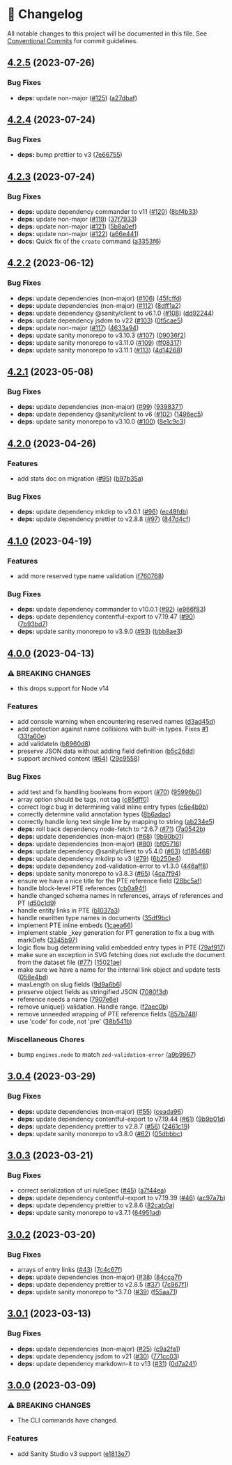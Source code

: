 <!-- markdownlint-disable --><!-- textlint-disable -->

# 📓 Changelog

All notable changes to this project will be documented in this file. See
[Conventional Commits](https://conventionalcommits.org) for commit guidelines.

## [4.2.5](https://github.com/sanity-io/contentful-to-sanity/compare/v4.2.4...v4.2.5) (2023-07-26)

### Bug Fixes

- **deps:** update non-major ([#125](https://github.com/sanity-io/contentful-to-sanity/issues/125)) ([a27dbaf](https://github.com/sanity-io/contentful-to-sanity/commit/a27dbaf70075aa9cf2d0c0cf9b0c5021e2af8291))

## [4.2.4](https://github.com/sanity-io/contentful-to-sanity/compare/v4.2.3...v4.2.4) (2023-07-24)

### Bug Fixes

- **deps:** bump prettier to v3 ([7e66755](https://github.com/sanity-io/contentful-to-sanity/commit/7e66755ad50ae7fc44912b41bfae97ef1908eed0))

## [4.2.3](https://github.com/sanity-io/contentful-to-sanity/compare/v4.2.2...v4.2.3) (2023-07-24)

### Bug Fixes

- **deps:** update dependency commander to v11 ([#120](https://github.com/sanity-io/contentful-to-sanity/issues/120)) ([8bf4b33](https://github.com/sanity-io/contentful-to-sanity/commit/8bf4b336ff17033497db513a009c26607606e55d))
- **deps:** update non-major ([#119](https://github.com/sanity-io/contentful-to-sanity/issues/119)) ([37f7933](https://github.com/sanity-io/contentful-to-sanity/commit/37f79339eb2ef4c4cdcdbddb32ef520278e409d4))
- **deps:** update non-major ([#121](https://github.com/sanity-io/contentful-to-sanity/issues/121)) ([5b8a0ef](https://github.com/sanity-io/contentful-to-sanity/commit/5b8a0ef0cd73b7359ad310895e88899e22a1faef))
- **deps:** update non-major ([#122](https://github.com/sanity-io/contentful-to-sanity/issues/122)) ([a66e441](https://github.com/sanity-io/contentful-to-sanity/commit/a66e441fae346ad51d93dce9da7d2c8daa7e8024))
- **docs:** Quick fix of the `create` command ([a3353f6](https://github.com/sanity-io/contentful-to-sanity/commit/a3353f65af966f18b7953f44194ab91907352146))

## [4.2.2](https://github.com/sanity-io/contentful-to-sanity/compare/v4.2.1...v4.2.2) (2023-06-12)

### Bug Fixes

- **deps:** update dependencies (non-major) ([#106](https://github.com/sanity-io/contentful-to-sanity/issues/106)) ([45fcffd](https://github.com/sanity-io/contentful-to-sanity/commit/45fcffdfad1739264cf36db055ace0b5ca7748bb))
- **deps:** update dependencies (non-major) ([#112](https://github.com/sanity-io/contentful-to-sanity/issues/112)) ([8dff1a2](https://github.com/sanity-io/contentful-to-sanity/commit/8dff1a2412a4f08ba6da25ad60332c649c4c7ed7))
- **deps:** update dependency @sanity/client to v6.1.0 ([#108](https://github.com/sanity-io/contentful-to-sanity/issues/108)) ([dd92244](https://github.com/sanity-io/contentful-to-sanity/commit/dd92244935915a6eca7e5a463f5f3630d53415ea))
- **deps:** update dependency jsdom to v22 ([#103](https://github.com/sanity-io/contentful-to-sanity/issues/103)) ([0f5cae5](https://github.com/sanity-io/contentful-to-sanity/commit/0f5cae5ad72481395158e38faab3b6dd93f7a8fb))
- **deps:** update non-major ([#117](https://github.com/sanity-io/contentful-to-sanity/issues/117)) ([4633a94](https://github.com/sanity-io/contentful-to-sanity/commit/4633a94b0d0c9ce29e5a8d0864ff4bc8e381f151))
- **deps:** update sanity monorepo to v3.10.3 ([#107](https://github.com/sanity-io/contentful-to-sanity/issues/107)) ([09036f2](https://github.com/sanity-io/contentful-to-sanity/commit/09036f23366c33ae4b12b8549561dea6ec5c312b))
- **deps:** update sanity monorepo to v3.11.0 ([#109](https://github.com/sanity-io/contentful-to-sanity/issues/109)) ([ff08317](https://github.com/sanity-io/contentful-to-sanity/commit/ff08317a63e269f6076c1d3979f7da2191a3faa5))
- **deps:** update sanity monorepo to v3.11.1 ([#113](https://github.com/sanity-io/contentful-to-sanity/issues/113)) ([4d14268](https://github.com/sanity-io/contentful-to-sanity/commit/4d14268c587634a2b9eae28efff0f18ea8784f70))

## [4.2.1](https://github.com/sanity-io/contentful-to-sanity/compare/v4.2.0...v4.2.1) (2023-05-08)

### Bug Fixes

- **deps:** update dependencies (non-major) ([#99](https://github.com/sanity-io/contentful-to-sanity/issues/99)) ([9398371](https://github.com/sanity-io/contentful-to-sanity/commit/939837129f7d239b069432d5fc6e65038e06f38b))
- **deps:** update dependency @sanity/client to v6 ([#102](https://github.com/sanity-io/contentful-to-sanity/issues/102)) ([1496ec5](https://github.com/sanity-io/contentful-to-sanity/commit/1496ec513ae4263caad1923a1fa0959a52afa0d4))
- **deps:** update sanity monorepo to v3.10.0 ([#100](https://github.com/sanity-io/contentful-to-sanity/issues/100)) ([8e1c9c3](https://github.com/sanity-io/contentful-to-sanity/commit/8e1c9c3b0e305ba134eb20a6390ee2782c693515))

## [4.2.0](https://github.com/sanity-io/contentful-to-sanity/compare/v4.1.0...v4.2.0) (2023-04-26)

### Features

- add stats doc on migration ([#95](https://github.com/sanity-io/contentful-to-sanity/issues/95)) ([b97b35a](https://github.com/sanity-io/contentful-to-sanity/commit/b97b35aaeb0d9247d178fabe41f4cf4228b9320e))

### Bug Fixes

- **deps:** update dependency mkdirp to v3.0.1 ([#96](https://github.com/sanity-io/contentful-to-sanity/issues/96)) ([ec48fdb](https://github.com/sanity-io/contentful-to-sanity/commit/ec48fdbb9e062aefd101fd3964f0f2ecdd9584bd))
- **deps:** update dependency prettier to v2.8.8 ([#97](https://github.com/sanity-io/contentful-to-sanity/issues/97)) ([847d4cf](https://github.com/sanity-io/contentful-to-sanity/commit/847d4cf37bf1a6ad8622b61e52770411bb26356f))

## [4.1.0](https://github.com/sanity-io/contentful-to-sanity/compare/v4.0.0...v4.1.0) (2023-04-19)

### Features

- add more reserved type name validation ([f760768](https://github.com/sanity-io/contentful-to-sanity/commit/f760768d4ecf6b63eea087d639d4e05fdd86994f))

### Bug Fixes

- **deps:** update dependency commander to v10.0.1 ([#92](https://github.com/sanity-io/contentful-to-sanity/issues/92)) ([e966f83](https://github.com/sanity-io/contentful-to-sanity/commit/e966f83b63d5885d66c94ac3ae6fff2eb6d66802))
- **deps:** update dependency contentful-export to v7.19.47 ([#90](https://github.com/sanity-io/contentful-to-sanity/issues/90)) ([7b93bd7](https://github.com/sanity-io/contentful-to-sanity/commit/7b93bd71e1823ef3d6bc25cdaef46062e4c87cfb))
- **deps:** update sanity monorepo to v3.9.0 ([#93](https://github.com/sanity-io/contentful-to-sanity/issues/93)) ([bbb8ae3](https://github.com/sanity-io/contentful-to-sanity/commit/bbb8ae3e411f6db6f8bbdfcbaeca2973146f7057))

## [4.0.0](https://github.com/sanity-io/contentful-to-sanity/compare/v3.0.4...v4.0.0) (2023-04-13)

### ⚠ BREAKING CHANGES

- this drops support for Node v14

### Features

- add console warning when encountering reserved names ([d3ad45d](https://github.com/sanity-io/contentful-to-sanity/commit/d3ad45df3b34cac43ab21c93bf95db3c8b787e85))
- add protection against name collisions with built-in types. Fixes [#1](https://github.com/sanity-io/contentful-to-sanity/issues/1) ([33fa60e](https://github.com/sanity-io/contentful-to-sanity/commit/33fa60eaef3d9bf2c87c3c5a97f48ade3097a2f4))
- add validateIn ([b8960d8](https://github.com/sanity-io/contentful-to-sanity/commit/b8960d8a1931677577a6d1164e52502e85d14eb8))
- preserve JSON data without adding field definition ([b5c26dd](https://github.com/sanity-io/contentful-to-sanity/commit/b5c26dddb005c7ce3740bfafe852bbadc150714f))
- support archived content ([#64](https://github.com/sanity-io/contentful-to-sanity/issues/64)) ([29c9558](https://github.com/sanity-io/contentful-to-sanity/commit/29c9558a089900c5097fb9bfa7f3b4c91094c95a))

### Bug Fixes

- add test and fix handling booleans from export ([#70](https://github.com/sanity-io/contentful-to-sanity/issues/70)) ([95996b0](https://github.com/sanity-io/contentful-to-sanity/commit/95996b02d3d59d5a75ff192bb38791f6ef93b5b3))
- array option should be tags, not tag ([c85dff0](https://github.com/sanity-io/contentful-to-sanity/commit/c85dff0b3cd4ce465bae3f5042396a63b6f7da18))
- correct logic bug in determining valid inline entry types ([c6e4b9b](https://github.com/sanity-io/contentful-to-sanity/commit/c6e4b9b84624e38c224ddcf8364a3bd9ae4779a7))
- correctly determine valid annotation types ([8b6adac](https://github.com/sanity-io/contentful-to-sanity/commit/8b6adac6edb00f07cdc43a73fe6e2ec4e56cf20a))
- correctly handle long text single line by mapping to string ([ab234e5](https://github.com/sanity-io/contentful-to-sanity/commit/ab234e54411ab45aa7f1c2e0676314630e5218e0))
- **deps:** roll back dependency node-fetch to ^2.6.7 ([#71](https://github.com/sanity-io/contentful-to-sanity/issues/71)) ([7a0542b](https://github.com/sanity-io/contentful-to-sanity/commit/7a0542b79f9a948f8dac0a4aad1779002a1c3daa))
- **deps:** update dependencies (non-major) ([#68](https://github.com/sanity-io/contentful-to-sanity/issues/68)) ([9b90b01](https://github.com/sanity-io/contentful-to-sanity/commit/9b90b0134999e93174844f0e8780bd48152c03d5))
- **deps:** update dependencies (non-major) ([#80](https://github.com/sanity-io/contentful-to-sanity/issues/80)) ([bf05716](https://github.com/sanity-io/contentful-to-sanity/commit/bf057163ef958db677459151f2e440c0a6c75f94))
- **deps:** update dependency @sanity/client to v5.4.0 ([#63](https://github.com/sanity-io/contentful-to-sanity/issues/63)) ([d185468](https://github.com/sanity-io/contentful-to-sanity/commit/d18546850071b094f1cb2fce5fbc84fd9d546290))
- **deps:** update dependency mkdirp to v3 ([#79](https://github.com/sanity-io/contentful-to-sanity/issues/79)) ([6b250e4](https://github.com/sanity-io/contentful-to-sanity/commit/6b250e46bf3a52ed54a09db1763c893875a7a286))
- **deps:** update dependency zod-validation-error to v1.3.0 ([446aff8](https://github.com/sanity-io/contentful-to-sanity/commit/446aff804383af9a5246a4f92866eb3bb562844c))
- **deps:** update sanity monorepo to v3.8.3 ([#65](https://github.com/sanity-io/contentful-to-sanity/issues/65)) ([4ca7f94](https://github.com/sanity-io/contentful-to-sanity/commit/4ca7f9431e7ddc3aff38a73684818b9f9ba15fc0))
- ensure we have a nice title for the PTE reference field ([28bc5af](https://github.com/sanity-io/contentful-to-sanity/commit/28bc5af7310817013807393c7a9605bef842db2c))
- handle block-level PTE references ([cb0a94f](https://github.com/sanity-io/contentful-to-sanity/commit/cb0a94f1e8aa2582c5e445bc4309e235a42eb0ee))
- handle changed schema names in references, arrays of references and PT ([d50c1d9](https://github.com/sanity-io/contentful-to-sanity/commit/d50c1d9ee5680d7b5a45cd3923d0493dd6d18b3f))
- handle entity links in PTE ([b1037a3](https://github.com/sanity-io/contentful-to-sanity/commit/b1037a3014e585ea25ce51ccfa2114816cbbd4d2))
- handle rewritten type names in documents ([35df9bc](https://github.com/sanity-io/contentful-to-sanity/commit/35df9bc1dac732c33ac93b32c000a5d29c44b0d5))
- implement PTE inline embeds ([1caea66](https://github.com/sanity-io/contentful-to-sanity/commit/1caea66345af028c9dd53a4a836c59a085e37f23))
- implement stable \_key generation for PT generation to fix a bug with markDefs ([3345b97](https://github.com/sanity-io/contentful-to-sanity/commit/3345b97c12d4a26f0dd17cdf94a04e173759799e))
- logic flow bug determining valid embedded entry types in PTE ([79af917](https://github.com/sanity-io/contentful-to-sanity/commit/79af917932ced6c1b5112ea0c866e6785650a247))
- make sure an exception in SVG fetching does not exclude the document from the dataset file ([#77](https://github.com/sanity-io/contentful-to-sanity/issues/77)) ([15021ae](https://github.com/sanity-io/contentful-to-sanity/commit/15021ae197e5779c9b27acee2e134ee9b324f226))
- make sure we have a name for the internal link object and update tests ([058e4bd](https://github.com/sanity-io/contentful-to-sanity/commit/058e4bd65a57317c52c55dadccbea8b28b353d7b))
- maxLength on slug fields ([9d9a6b6](https://github.com/sanity-io/contentful-to-sanity/commit/9d9a6b6d703facd2506987b7e90cf544ec177ab3))
- preserve object fields as stringified JSON ([7080f3d](https://github.com/sanity-io/contentful-to-sanity/commit/7080f3db216a72b294062e804ecceac89af69b32))
- reference needs a name ([7907e6e](https://github.com/sanity-io/contentful-to-sanity/commit/7907e6e12e386f9e54085f50a21d739bbef86e79))
- remove unique() validation. Handle range. ([f2aec0b](https://github.com/sanity-io/contentful-to-sanity/commit/f2aec0b8acc10bf0c1d017c74001668a16a2c99e))
- remove unneeded wrapping of PTE reference fields ([857b748](https://github.com/sanity-io/contentful-to-sanity/commit/857b74858dca231d31a170e4ef7416cfa5a45101))
- use 'code' for code, not 'pre' ([38b541b](https://github.com/sanity-io/contentful-to-sanity/commit/38b541b2ea8b671649b58ea8f49e4da561ffb93b))

### Miscellaneous Chores

- bump `engines.node` to match `zod-validation-error` ([a9b9967](https://github.com/sanity-io/contentful-to-sanity/commit/a9b9967a2ba1058fc47b6b3e3d62127e2000aeec))

## [3.0.4](https://github.com/sanity-io/contentful-to-sanity/compare/v3.0.3...v3.0.4) (2023-03-29)

### Bug Fixes

- **deps:** update dependencies (non-major) ([#55](https://github.com/sanity-io/contentful-to-sanity/issues/55)) ([ceada96](https://github.com/sanity-io/contentful-to-sanity/commit/ceada9691bd1c57d028109403856bb80078e082b))
- **deps:** update dependency contentful-export to v7.19.44 ([#61](https://github.com/sanity-io/contentful-to-sanity/issues/61)) ([9b9b01d](https://github.com/sanity-io/contentful-to-sanity/commit/9b9b01d443a38a9e3f1d7ba37d4521f01d4a3619))
- **deps:** update dependency prettier to v2.8.7 ([#56](https://github.com/sanity-io/contentful-to-sanity/issues/56)) ([2461c19](https://github.com/sanity-io/contentful-to-sanity/commit/2461c190c20bdc31a2422e9598bff3f1b523bd99))
- **deps:** update sanity monorepo to v3.8.0 ([#62](https://github.com/sanity-io/contentful-to-sanity/issues/62)) ([05dbbbc](https://github.com/sanity-io/contentful-to-sanity/commit/05dbbbc3c1b5de46901e6c90e1f126987e1ecf15))

## [3.0.3](https://github.com/sanity-io/contentful-to-sanity/compare/v3.0.2...v3.0.3) (2023-03-21)

### Bug Fixes

- correct serialization of uri ruleSpec ([#45](https://github.com/sanity-io/contentful-to-sanity/issues/45)) ([a7f44ea](https://github.com/sanity-io/contentful-to-sanity/commit/a7f44eafa49cf4f16e9e57c6969f4019fa7a3e8d))
- **deps:** update dependency contentful-export to v7.19.39 ([#46](https://github.com/sanity-io/contentful-to-sanity/issues/46)) ([ac97a7b](https://github.com/sanity-io/contentful-to-sanity/commit/ac97a7b9fc0650f97903bc2017338f5d6917a1b6))
- **deps:** update dependency prettier to v2.8.6 ([82cab0a](https://github.com/sanity-io/contentful-to-sanity/commit/82cab0acedf64a4f8bc0c0875003fc19154ee88a))
- **deps:** update sanity monorepo to v3.7.1 ([64951ad](https://github.com/sanity-io/contentful-to-sanity/commit/64951ad23d788cb044831326e013506ab26b5d12))

## [3.0.2](https://github.com/sanity-io/contentful-to-sanity/compare/v3.0.1...v3.0.2) (2023-03-20)

### Bug Fixes

- arrays of entry links ([#43](https://github.com/sanity-io/contentful-to-sanity/issues/43)) ([7c4c67f](https://github.com/sanity-io/contentful-to-sanity/commit/7c4c67fee45a83813c47bd52f12f1caea8c18a5e))
- **deps:** update dependencies (non-major) ([#38](https://github.com/sanity-io/contentful-to-sanity/issues/38)) ([84cca7f](https://github.com/sanity-io/contentful-to-sanity/commit/84cca7f9a5d7df24adab78dd8d25516390e2c520))
- **deps:** update dependency prettier to v2.8.5 ([#37](https://github.com/sanity-io/contentful-to-sanity/issues/37)) ([7c967f1](https://github.com/sanity-io/contentful-to-sanity/commit/7c967f1af2625f63a283dff19239ffb451b0fcc7))
- **deps:** update sanity monorepo to ^3.7.0 ([#39](https://github.com/sanity-io/contentful-to-sanity/issues/39)) ([f55aa71](https://github.com/sanity-io/contentful-to-sanity/commit/f55aa71e2fab1414c4a821627f7780ad7ced6461))

## [3.0.1](https://github.com/sanity-io/contentful-to-sanity/compare/v3.0.0...v3.0.1) (2023-03-13)

### Bug Fixes

- **deps:** update dependencies (non-major) ([#25](https://github.com/sanity-io/contentful-to-sanity/issues/25)) ([c9a2fa1](https://github.com/sanity-io/contentful-to-sanity/commit/c9a2fa17020adfdc00727685d098ede575c6ce12))
- **deps:** update dependency jsdom to v21 ([#30](https://github.com/sanity-io/contentful-to-sanity/issues/30)) ([771cc03](https://github.com/sanity-io/contentful-to-sanity/commit/771cc037b31b6beaffc886f3d23ffe6ae46b666e))
- **deps:** update dependency markdown-it to v13 ([#31](https://github.com/sanity-io/contentful-to-sanity/issues/31)) ([0d7a241](https://github.com/sanity-io/contentful-to-sanity/commit/0d7a24121251f3428afe7c59c7c8d9e5ff294d89))

## [3.0.0](https://github.com/sanity-io/contentful-to-sanity/compare/v2.1.0...v3.0.0) (2023-03-09)

### ⚠ BREAKING CHANGES

- The CLI commands have changed.

### Features

- add Sanity Studio v3 support ([e1813e7](https://github.com/sanity-io/contentful-to-sanity/commit/e1813e70d0853f3e88ec79ce1f3bce08bc8302ab))
